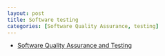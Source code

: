```yaml
---
layout: post
title: Software testing
categories: [Software Quality Assurance, testing]
---
```


- [Software Quality Assurance and Testing](http://sqa.stackexchange.com/)
